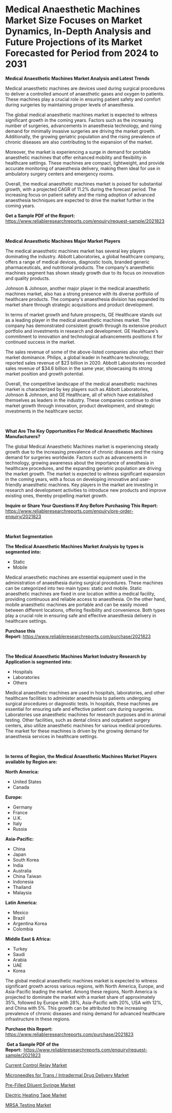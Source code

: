 <p><h1>Medical Anaesthetic Machines Market Size Focuses on Market Dynamics, In-Depth Analysis and Future Projections of its Market Forecasted for Period from 2024 to 2031</h1></p><p><strong>Medical Anaesthetic Machines Market Analysis and Latest Trends</strong></p>
<p><p>Medical anaesthetic machines are devices used during surgical procedures to deliver a controlled amount of anaesthetic gases and oxygen to patients. These machines play a crucial role in ensuring patient safety and comfort during surgeries by maintaining proper levels of anaesthesia.</p><p>The global medical anaesthetic machines market is expected to witness significant growth in the coming years. Factors such as the increasing number of surgeries, advancements in anaesthesia technology, and rising demand for minimally invasive surgeries are driving the market growth. Additionally, the growing geriatric population and the rising prevalence of chronic diseases are also contributing to the expansion of the market.</p><p>Moreover, the market is experiencing a surge in demand for portable anaesthetic machines that offer enhanced mobility and flexibility in healthcare settings. These machines are compact, lightweight, and provide accurate monitoring of anaesthesia delivery, making them ideal for use in ambulatory surgery centers and emergency rooms.</p><p>Overall, the medical anaesthetic machines market is poised for substantial growth, with a projected CAGR of 11.2% during the forecast period. The increasing focus on patient safety and the rising adoption of advanced anaesthesia techniques are expected to drive the market further in the coming years.</p></p>
<p><strong>Get a Sample PDF of the Report:&nbsp;</strong> <a href="https://www.reliableresearchreports.com/enquiry/request-sample/2021823">https://www.reliableresearchreports.com/enquiry/request-sample/2021823</a></p>
<p>&nbsp;</p>
<p><strong>Medical Anaesthetic Machines Major Market Players</strong></p>
<p><p>The medical anaesthetic machines market has several key players dominating the industry. Abbott Laboratories, a global healthcare company, offers a range of medical devices, diagnostic tools, branded generic pharmaceuticals, and nutritional products. The company's anaesthetic machines segment has shown steady growth due to its focus on innovation and quality products.</p><p>Johnson & Johnson, another major player in the medical anaesthetic machines market, also has a strong presence with its diverse portfolio of healthcare products. The company's anaesthesia division has expanded its market share through strategic acquisitions and product development.</p><p>In terms of market growth and future prospects, GE Healthcare stands out as a leading player in the medical anaesthetic machines market. The company has demonstrated consistent growth through its extensive product portfolio and investments in research and development. GE Healthcare's commitment to innovation and technological advancements positions it for continued success in the market.</p><p>The sales revenue of some of the above-listed companies also reflect their market dominance. Philips, a global leader in healthcare technology, reported sales revenue of $23 billion in 2020. Abbott Laboratories recorded sales revenue of $34.6 billion in the same year, showcasing its strong market position and growth potential.</p><p>Overall, the competitive landscape of the medical anaesthetic machines market is characterized by key players such as Abbott Laboratories, Johnson & Johnson, and GE Healthcare, all of which have established themselves as leaders in the industry. These companies continue to drive market growth through innovation, product development, and strategic investments in the healthcare sector.</p></p>
<p>&nbsp;</p>
<p><strong>What Are The Key Opportunities For Medical Anaesthetic Machines Manufacturers?</strong></p>
<p><p>The global Medical Anaesthetic Machines market is experiencing steady growth due to the increasing prevalence of chronic diseases and the rising demand for surgeries worldwide. Factors such as advancements in technology, growing awareness about the importance of anesthesia in healthcare procedures, and the expanding geriatric population are driving the market growth. The market is expected to witness significant expansion in the coming years, with a focus on developing innovative and user-friendly anaesthetic machines. Key players in the market are investing in research and development activities to introduce new products and improve existing ones, thereby propelling market growth.</p></p>
<p><strong>Inquire or Share Your Questions If Any Before Purchasing This Report:</strong> <a href="https://www.reliableresearchreports.com/enquiry/pre-order-enquiry/2021823">https://www.reliableresearchreports.com/enquiry/pre-order-enquiry/2021823</a></p>
<p>&nbsp;</p>
<p><strong>Market Segmentation</strong></p>
<p><strong>The Medical Anaesthetic Machines Market Analysis by types is segmented into:</strong></p>
<p><ul><li>Static</li><li>Mobile</li></ul></p>
<p><p>Medical anaesthetic machines are essential equipment used in the administration of anaesthesia during surgical procedures. These machines can be categorized into two main types: static and mobile. Static anaesthetic machines are fixed in one location within a medical facility, providing continuous and reliable access to anaesthesia. On the other hand, mobile anaesthetic machines are portable and can be easily moved between different locations, offering flexibility and convenience. Both types play a crucial role in ensuring safe and effective anaesthesia delivery in healthcare settings.</p></p>
<p><strong>Purchase this Report:&nbsp;</strong><a href="https://www.reliableresearchreports.com/purchase/2021823">https://www.reliableresearchreports.com/purchase/2021823</a></p>
<p>&nbsp;</p>
<p><strong>The Medical Anaesthetic Machines Market Industry Research by Application is segmented into:</strong></p>
<p><ul><li>Hospitals</li><li>Laboratories</li><li>Others</li></ul></p>
<p><p>Medical anaesthetic machines are used in hospitals, laboratories, and other healthcare facilities to administer anaesthesia to patients undergoing surgical procedures or diagnostic tests. In hospitals, these machines are essential for ensuring safe and effective patient care during surgeries. Laboratories use anaesthetic machines for research purposes and in animal testing. Other facilities, such as dental clinics and outpatient surgery centers, also utilize anaesthetic machines for various medical procedures. The market for these machines is driven by the growing demand for anaesthesia services in healthcare settings.</p></p>
<p>&nbsp;</p>
<p><strong>In terms of Region, the Medical Anaesthetic Machines Market Players available by Region are:</strong></p>
<p>
    <p> <strong> North America: </strong>
        <ul>
            <li>United States</li>
            <li>Canada</li>
        </ul>
        </p> 
    <p> <strong> Europe: </strong>
        <ul>
            <li>Germany</li>
            <li>France</li>
            <li>U.K.</li>
            <li>Italy</li>
            <li>Russia</li>
        </ul>
        </p> 
    <p> <strong> Asia-Pacific: </strong>
        <ul>
            <li>China</li>
            <li>Japan</li>
            <li>South Korea</li>
            <li>India</li>
            <li>Australia</li>
            <li>China Taiwan</li>
            <li>Indonesia</li>
            <li>Thailand</li>
            <li>Malaysia</li>
        </ul>
        </p> 
    <p> <strong> Latin America: </strong>
        <ul>
            <li>Mexico</li>
            <li>Brazil</li>
            <li>Argentina Korea</li>
            <li>Colombia</li>
        </ul>
        </p> 
    <p> <strong> Middle East & Africa: </strong>
        <ul>
            <li>Turkey</li>
            <li>Saudi</li>
            <li>Arabia</li>
            <li>UAE</li>
            <li>Korea</li>
        </ul>
    </p>
    </p>
<p><p>The global medical anaesthetic machines market is expected to witness significant growth across various regions, with North America, Europe, and Asia-Pacific leading the market. Among these regions, North America is projected to dominate the market with a market share of approximately 35%, followed by Europe with 28%, Asia-Pacific with 20%, USA with 12%, and China with 5%. This growth can be attributed to the increasing prevalence of chronic diseases and rising demand for advanced healthcare infrastructure in these regions.</p></p>
<p><strong>Purchase this Report: </strong><a href="https://www.reliableresearchreports.com/purchase/2021823">https://www.reliableresearchreports.com/purchase/2021823</a></p>
<p>&nbsp;<strong>Get a Sample PDF of the Report:&nbsp;&nbsp;</strong><a href="https://www.reliableresearchreports.com/enquiry/request-sample/2021823">https://www.reliableresearchreports.com/enquiry/request-sample/2021823</a></p>
<p><strong></strong></p>
<p><p><a href="https://view.publitas.com/reportprime-1/current-control-relay-market-size-share-trends-analysis-report-by-application-regional-outlook-competitive-strategies-and-segment-forecasts-2024-2031/">Current Control Relay Market</a></p><p><a href="https://cute-banjo-8ca.notion.site/Microneedles-for-Trans-Intradermal-Drug-Delivery-Market-Centers-on-Aspects-such-as-Market-Growth--b808a963252443c587381fec71de4b8f">Microneedles for Trans / Intradermal Drug Delivery Market</a></p><p><a href="https://unruly-ladybug-44b.notion.site/Pre-Filled-Diluent-Syringe-Market-Research-Report-Provides-Critical-Insights-that-can-help-Shape-Bus-6cc17126451a47b58b923c9d41f59585">Pre-Filled Diluent Syringe Market</a></p><p><a href="https://view.publitas.com/reportprime-1/electric-heating-tape-market-provides-a-comprehensive-analysis-including-a-macro-overview-of-the-market-as-well-as-micro-details-such-as-market-size-and-competitive-landscape/">Electric Heating Tape Market</a></p><p><a href="https://meowing-lemming-dd3.notion.site/MRSA-Testing-Market-Insights-Market-Players-and-Forecast-Till-2031-8e6fc32ce6c64508b6299c95c7b18707">MRSA Testing Market</a></p></p>